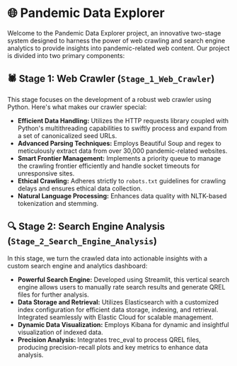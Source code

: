 # 🌐 Pandemic Data Explorer

Welcome to the Pandemic Data Explorer project, an innovative two-stage system designed to harness the power of web crawling and search engine analytics to provide insights into pandemic-related web content. Our project is divided into two primary components:

## 🕷️ Stage 1: Web Crawler (`Stage_1_Web_Crawler`)

This stage focuses on the development of a robust web crawler using Python. Here's what makes our crawler special:

-   **Efficient Data Handling:** Utilizes the HTTP requests library coupled with Python's multithreading capabilities to swiftly process and expand from a set of canonicalized seed URLs.
-   **Advanced Parsing Techniques:** Employs Beautiful Soup and regex to meticulously extract data from over 30,000 pandemic-related websites.
-   **Smart Frontier Management:** Implements a priority queue to manage the crawling frontier efficiently and handle socket timeouts for unresponsive sites.
-   **Ethical Crawling:** Adheres strictly to `robots.txt` guidelines for crawling delays and ensures ethical data collection.
-   **Natural Language Processing:** Enhances data quality with NLTK-based tokenization and stemming.

## 🔍 Stage 2: Search Engine Analysis (`Stage_2_Search_Engine_Analysis`)

In this stage, we turn the crawled data into actionable insights with a custom search engine and analytics dashboard:

-   **Powerful Search Engine:** Developed using Streamlit, this vertical search engine allows users to manually rate search results and generate QREL files for further analysis.
-   **Data Storage and Retrieval:** Utilizes Elasticsearch with a customized index configuration for efficient data storage, indexing, and retrieval. Integrated seamlessly with Elastic Cloud for scalable management.
-   **Dynamic Data Visualization:** Employs Kibana for dynamic and insightful visualization of indexed data.
-   **Precision Analysis:** Integrates trec_eval to process QREL files, producing precision-recall plots and key metrics to enhance data analysis.
